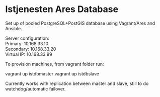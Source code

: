# Istjenesten Ares Database

Set up of pooled PostgreSQL+PostGIS database using Vagrant/Ares and Ansible.

Server configuration:\
Primary: 			10.168.33.10		 \
Secondary: 		10.168.33.20     \
Virtual IP:  	10.168.33.99 

To provision machines, from vagrant folder run:

vagrant up istdbmaster
vagrant up istdbslave

Currently works with replication between master and slave, still to do watchdog/automatic failover.
